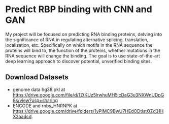# Predict RBP binding with CNN and GAN

My project will be focused on predicting RNA binding proteins, delving into the significance of RNA in regulating alternative splicing, translation, localization, etc. Specifically on which motifs in the RNA sequence the proteins will bind to, the function of the proteins, whether mutations in the RNA sequence will change the binding. The goal is to use state-of-the-art deep learning approach to discover potential, unverified binding sites. 

## Download Datasets
- genome data hg38.pkl at https://drive.google.com/file/d/1ZtKUz5lrwhuMH5icDaG3u3NXWnUDpG8s/view?usp=sharing
- ENCODE and rnbs_HNRNPK at https://drive.google.com/drive/folders/1yPlMC9BwU7HEdODtIstOZd31HX3aadcd. 
